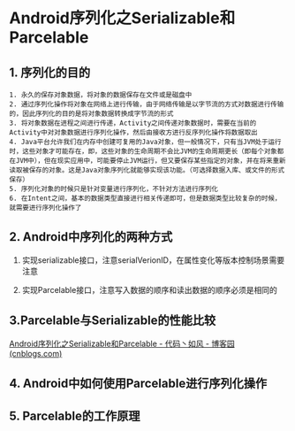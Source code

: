 # Android序列化之Serializable和Parcelable

## 1. 序列化的目的

	1. 永久的保存对象数据，将对象的数据保存在文件或是磁盘中
 	2. 通过序列化操作将对象在网络上进行传输，由于网络传输是以字节流的方式对数据进行传输的，因此序列化的目的是将对象数据转换成字节流的形式
 	3. 将对象数据在进程之间进行传递，Activity之间传递对象数据时，需要在当前的Activity中对对象数据进行序列化操作，然后由接收方进行反序列化操作将数据取出
 	4. Java平台允许我们在内存中创建可复用的Java对象，但一般情况下，只有当JVM处于运行时，这些对象才可能存在，即，这些对象的生命周期不会比JVM的生命周期更长（即每个对象都在JVM中），但在现实应用中，可能要停止JVM运行，但又要保存某些指定的对象，并在将来重新读取被保存的对象。这是Java对象序列化就能够实现该功能。（可选择数据入库、或文件的形式保存）
 	5. 序列化对象的时候只是针对变量进行序列化，不针对方法进行序列化
 	6. 在Intent之间，基本的数据类型直接进行相关传递即可，但是数据类型比较复杂的时候，就需要进行序列化操作了



## 2. Android中序列化的两种方式

 1. 实现serializable接口，注意serialVerionID，在属性变化等版本控制场景需要注意

 2. 实现Parcelable接口，注意写入数据的顺序和读出数据的顺序必须是相同的

    

## 3.Parcelable与Serializable的性能比较

[Android序列化之Serializable和Parcelable - 代码丶如风 - 博客园 (cnblogs.com)](https://www.cnblogs.com/RGogoing/p/5209516.html)



## 4. Android中如何使用Parcelable进行序列化操作

## 5. Parcelable的工作原理

